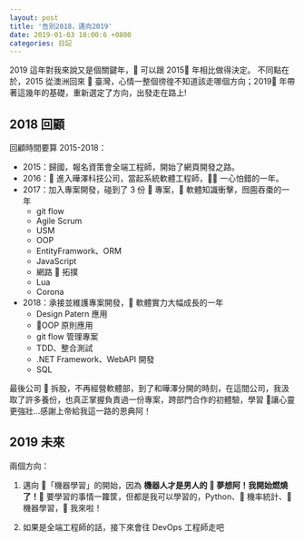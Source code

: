 ```yaml
---
layout: post
title: '告別2018，邁向2019'
date: 2019-01-03 10:00:6 +0800
categories: 日記
---
```


2019 這年對我來說又是個關鍵年， 可以跟 2015 年相比做得決定。
不同點在於，2015 從澳洲回來  臺灣，心情一整個徬徨不知道該走哪個方向；2019 年帶著這幾年的基礎，重新選定了方向，出發走在路上!

## 2018 回顧

回顧時間要算 2015-2018：

- 2015：歸國，報名資策會全端工程師，開始了網頁開發之路。
- 2016： 進入曄澤科技公司，當起系統軟體工程師， 一心怕錯的一年。
- 2017：加入專案開發，碰到了 3 份  專案， 軟體知識衝擊，囫圇吞棗的一年
  - git flow
  - Agile Scrum
  - USM
  - OOP
  - EntityFramwork、ORM
  - JavaScript
  - 網路  拓撲
  - Lua
  - Corona
- 2018：承接並維護專案開發， 軟體實力大幅成長的一年
  - Design Patern 應用
  - OOP 原則應用
  - git flow 管理專案
  - TDD、整合測試
  - .NET Framework、WebAPI 開發
  - SQL

最後公司  拆股，不再經營軟體部，到了和曄澤分開的時刻，在這間公司，我汲取了許多養份，也真正掌握負責過一份專案，跨部門合作的初體驗，學習  讓心靈更強壯...感謝上帝給我這一路的恩典阿！

## 2019 未來

兩個方向：

1. 邁向 「機器學習」的開始，因為
   **機器人才是男人的  夢想阿！我開始燃燒了！**
   要學習的事情一籮筐，但都是我可以學習的，Python、 機率統計、 機器學習， 我來啦！

2. 如果是全端工程師的話，接下來會往 DevOps 工程師走吧
